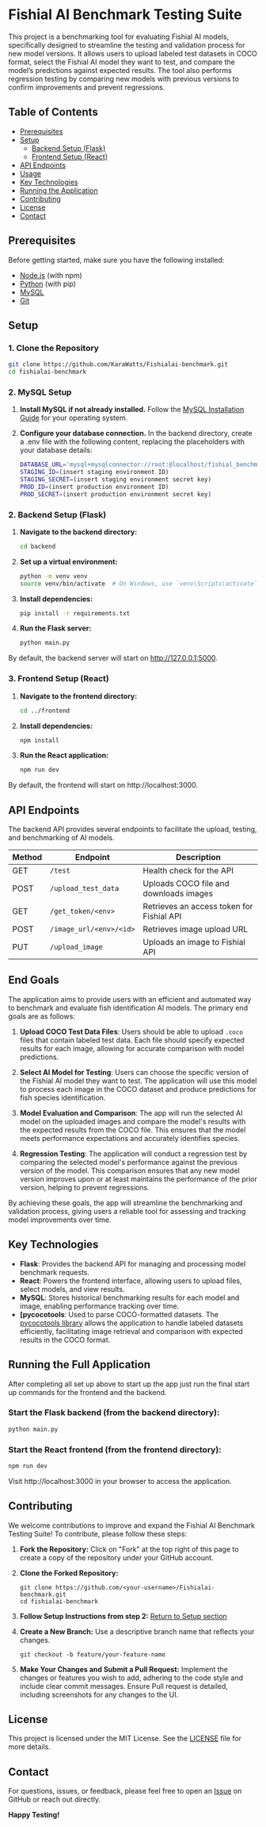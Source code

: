 # Fishial AI Benchmark Testing Suite

This project is a benchmarking tool for evaluating Fishial AI models, specifically designed to streamline the testing and validation process for new model versions. It allows users to upload labeled test datasets in COCO format, select the Fishial AI model they want to test, and compare the model’s predictions against expected results. The tool also performs regression testing by comparing new models with previous versions to confirm improvements and prevent regressions.

## Table of Contents
- [Prerequisites](#prerequisites)
- [Setup](#setup)
  - [Backend Setup (Flask)](#2-backend-setup-flask)
  - [Frontend Setup (React)](#3-frontend-setup-react)
- [API Endpoints](#api-endpoints)
- [Usage](#end-goals)
- [Key Technologies](#key-technologies)
- [Running the Application](#running-the-full-application)
- [Contributing](#contributing)
- [License](#license)
- [Contact](#contact)

## Prerequisites

Before getting started, make sure you have the following installed:

- [Node.js](https://nodejs.org/en/download/) (with npm)
- [Python](https://www.python.org/downloads/) (with pip)
- [MySQL](https://dev.mysql.com/downloads/mysql/)
- [Git](https://git-scm.com/)

## Setup

### 1. Clone the Repository

```bash
git clone https://github.com/KaraWatts/Fishialai-benchmark.git
cd fishialai-benchmark
```

### 2. MySQL Setup
1. **Install MySQL if not already installed.** Follow the [MySQL Installation Guide](https://dev.mysql.com/doc/mysql-installation-excerpt/8.0/en/)
 for your operating system.


2. **Configure your database connection.**
In the backend directory, create a .env file with the following content, replacing the placeholders with your database details:

    ```bash
    DATABASE_URL='mysql+mysqlconnector://root:@localhost/fishial_benchmark_db'
    STAGING_ID=(insert staging environment ID)
    STAGING_SECRET=(insert staging environment secret key)
    PROD_ID=(insert production environment ID)
    PROD_SECRET=(insert production environment secret key)
    ```
### 2. Backend Setup (Flask)
1. **Navigate to the backend directory:**
    ```bash
    cd backend
    ```
2. **Set up a virtual environment:**

    ```bash
    python -m venv venv
    source venv/bin/activate  # On Windows, use `venv\Scripts\activate`
    ```
3. **Install dependencies:**
    ```bash
    pip install -r requirements.txt
    ```
4. **Run the Flask server:**
    ```bash
    python main.py
    ```
By default, the backend server will start on http://127.0.0.1:5000.

### 3. Frontend Setup (React)
1. **Navigate to the frontend directory:**
    ```bash
    cd ../frontend
    ```
2. **Install dependencies:**
    ```bash
    npm install
    ```
3. **Run the React application:**
    ```bash
    npm run dev
    ```
By default, the frontend will start on http://localhost:3000.

## API Endpoints
The backend API provides several endpoints to facilitate the upload, testing, and benchmarking of AI models.

| Method | Endpoint                  | Description                                |
|--------|----------------------------|--------------------------------------------|
| GET    | `/test`                    | Health check for the API                   |
| POST   | `/upload_test_data`        | Uploads COCO file and downloads images     |
| GET    | `/get_token/<env>`         | Retrieves an access token for Fishial API  |
| POST   | `/image_url/<env>/<id>`    | Retrieves image upload URL                 |
| PUT    | `/upload_image`            | Uploads an image to Fishial API            |


## End Goals

The application aims to provide users with an efficient and automated way to benchmark and evaluate fish identification AI models. The primary end goals are as follows:

1. **Upload COCO Test Data Files**: Users should be able to upload `.coco` files that contain labeled test data. Each file should specify expected results for each image, allowing for accurate comparison with model predictions.

2. **Select AI Model for Testing**: Users can choose the specific version of the Fishial AI model they want to test. The application will use this model to process each image in the COCO dataset and produce predictions for fish species identification.

3. **Model Evaluation and Comparison**: The app will run the selected AI model on the uploaded images and compare the model's results with the expected results from the COCO file. This ensures that the model meets performance expectations and accurately identifies species.

4. **Regression Testing**: The application will conduct a regression test by comparing the selected model's performance against the previous version of the model. This comparison ensures that any new model version improves upon or at least maintains the performance of the prior version, helping to prevent regressions.

By achieving these goals, the app will streamline the benchmarking and validation process, giving users a reliable tool for assessing and tracking model improvements over time.

## Key Technologies

- **Flask**: Provides the backend API for managing and processing model benchmark requests.
- **React**: Powers the frontend interface, allowing users to upload files, select models, and view results.
- **MySQL**: Stores historical benchmarking results for each model and image, enabling performance tracking over time.
- **[pycocotools**: Used to parse COCO-formatted datasets. The [pycocotools library](https://github.com/cocodataset/cocoapi/tree/master) allows the application to handle labeled datasets efficiently, facilitating image retrieval and comparison with expected results in the COCO format.


## Running the Full Application

After completing all set up above to start up the app just run the final start up commands for the frontend and the backend.

### Start the Flask backend (from the backend directory):
```bash
python main.py
```
### Start the React frontend (from the frontend directory):
```bash
npm run dev
```
Visit http://localhost:3000 in your browser to access the application. 

## Contributing
We welcome contributions to improve and expand the Fishial AI Benchmark Testing Suite! To contribute, please follow these steps:

1. **Fork the Repository:** Click on "Fork" at the top right of this page to create a copy of the repository under your GitHub account.

2. **Clone the Forked Repository:**
    ```
    git clone https://github.com/<your-username>/Fishialai-benchmark.git
    cd fishialai-benchmark
    ```
3. **Follow Setup Instructions from step 2:** [Return to Setup section](#setup)

4. **Create a New Branch:** Use a descriptive branch name that reflects your changes.
    ```
    git checkout -b feature/your-feature-name
    ```
5. **Make Your Changes and Submit a Pull Request:** Implement the changes or features you wish to add, adhering to the code style and include clear commit messages. Ensure Pull request is detailed, including screenshots for any changes to the UI.

## License
This project is licensed under the MIT License. See the [LICENSE](./LICENSE) file for more details.

## Contact
For questions, issues, or feedback, please feel free to open an [Issue](https://github.com/KaraWatts/fishialai-benchmark/issues) on GitHub or reach out directly.

**Happy Testing!**